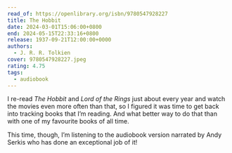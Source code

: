 ```yaml
---
read_of: https://openlibrary.org/isbn/9780547928227
title: The Hobbit
date: 2024-03-01T15:06:00+0800
end: 2024-05-15T22:33:16+0800
release: 1937-09-21T12:00:00+0000
authors:
  - J. R. R. Tolkien
cover: 9780547928227.jpeg
rating: 4.75
tags:
  - audiobook
---
```


I re-read *The Hobbit* and *Lord of the Rings* just about every year and watch the movies even more often than that, so I figured it was time to get back into tracking books that I’m reading. And what better way to do that than with one of my favourite books of all time.

This time, though, I’m listening to the audiobook version narrated by Andy Serkis who has done an exceptional job of it!
